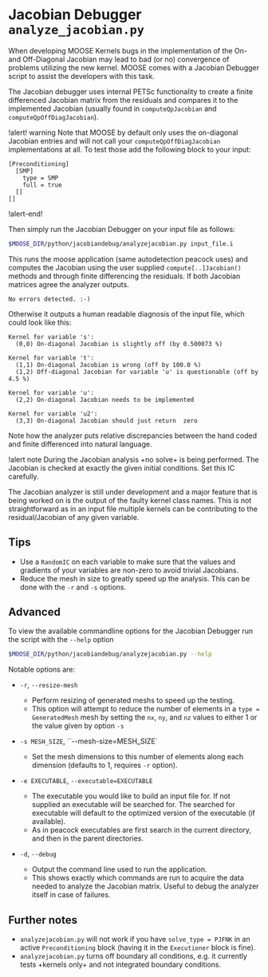 # Jacobian Debugger `analyze_jacobian.py`

When developing MOOSE Kernels bugs in the implementation of the On- and
Off-Diagonal Jacobian may lead to bad (or no) convergence of problems utilizing
the new kernel. MOOSE comes with a Jacobian Debugger script to assist the
developers with this task.

The Jacobian debugger uses internal PETSc functionality to create a finite
differenced Jacobian matrix from the residuals and compares it to the
implemented Jacobian (usually found in `computeQpJacobian` and
`computeQpOffDiagJacobian`).

!alert! warning
Note that MOOSE by default only uses the on-diagonal Jacobian entries and will
not call your `computeQpOffDiagJacobian` implementations at all. To test those
add the following block to your input:

```style=background:#666
[Preconditioning]
  [SMP]
    type = SMP
    full = true
  []
[]
```
!alert-end!

Then simply run the Jacobian Debugger on your input file as follows:

```bash
$MOOSE_DIR/python/jacobiandebug/analyzejacobian.py input_file.i
```

This runs the moose application (same autodetection peacock uses) and computes
the Jacobian using the user supplied `compute[..]Jacobian()` methods and
through finite differencing the residuals. If both Jacobian matrices agree the
analyzer outputs.

```
No errors detected. :-)
```

Otherwise it outputs a human readable diagnosis of the input file, which could
look like this:

```
Kernel for variable 's':
  (0,0) On-diagonal Jacobian is slightly off (by 0.500073 %)

Kernel for variable 't':
  (1,1) On-diagonal Jacobian is wrong (off by 100.0 %)
  (1,2) Off-diagonal Jacobian for variable 'u' is questionable (off by 4.5 %)

Kernel for variable 'u':
  (2,2) On-diagonal Jacobian needs to be implemented

Kernel for variable 'u2':
  (3,3) On-diagonal Jacobian should just return  zero
```

Note how the analyzer puts relative discrepancies between the hand coded and
finite differenced into natural language.

!alert note
During the Jacobian analysis +no solve+ is being performed. The Jacobian is
checked at exactly the given initial conditions. Set this IC carefully.

The Jacobian analyzer is still under development and a major feature that is
being worked on is the output of the faulty kernel class names. This is not
straightforward as in an input file multiple kernels can be contributing to the
residual/Jacobian of any given variable.

## Tips

- Use a `RandomIC` on each variable to make sure that the values and gradients
  of your variables are non-zero to avoid trivial Jacobians.
- Reduce the mesh in size to greatly speed up the analysis. This can be done with
  the `-r` and `-s` options.

## Advanced

To view the available commandline options for the Jacobian Debugger run the
script with the `--help` option

```bash
$MOOSE_DIR/python/jacobiandebug/analyzejacobian.py --help
```

Notable options are:

- `-r`, `--resize-mesh`

  - Perform resizing of generated meshs to speed up the testing.
  - This option will attempt to reduce the number of elements in a `type = GeneratedMesh`
    mesh by setting the `nx`, `ny`, and `nz` values to either 1 or
    the value given by option `-s`

- `-s MESH_SIZE`, ``--mesh-size=MESH_SIZE`

  - Set the mesh dimensions to this number of elements along each dimension
    (defaults to 1, requires `-r` option).

- `-e EXECUTABLE`, `--executable=EXECUTABLE`

  - The executable you would like to build an input file for.  If not supplied an
    executable will be searched for.  The searched for executable will default to
    the optimized version of the executable (if available).
  - As in peacock executables are first search in the current directory, and then
    in the parent directories.

- `-d`, `--debug`

  - Output the command line used to run the application.
  - This shows exactly which commands are run to acquire the data needed to analyze
    the Jacobian matrix. Useful to debug the analyzer itself in case of failures.

## Further notes

- `analyzejacobian.py` will not work if you have `solve_type = PJFNK` in an active
  `Preconditioning` block (having it in the `Executioner` block is fine).
- `analyzejacobian.py` turns off boundary all conditions, e.g. it currently tests
  +kernels only+ and not integrated boundary conditions.
